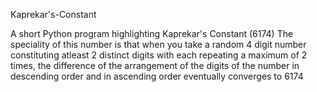 Kaprekar's-Constant

A short Python program highlighting Kaprekar's Constant (6174)
The speciality of this number is that when you take a random 4 digit number constituting 
atleast 2 distinct digits with each repeating a maximum of 2 times, the difference of the
arrangement of the digits of the number in descending order and in ascending order eventually converges to 6174

